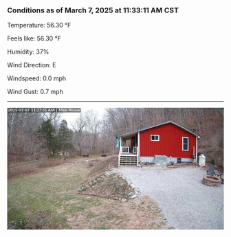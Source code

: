 ### Conditions as of March 7, 2025 at 11:33:11 AM CST 

Temperature: 56.30 &deg;F

Feels like: 56.30 &deg;F

Humidity: 37%

Wind Direction: E

Windspeed: 0.0 mph

Wind Gust: 0.7 mph

---

<img src="./images/latest.jpeg"/>

